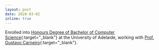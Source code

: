 ```yaml
---
layout: post
date: 2020-03-02
inline: true
---
```


Enrolled into [Honours Degree of Bachelor of Computer Science](https://www.adelaide.edu.au/degree-finder/hcomp_hbcompsc.html){:target="\_blank"} at the University of Adelaide, working with [Prof. Gustavo Carneiro](https://scholar.google.com/citations?user=E0TtOWAAAAAJ){:target="\_blank"}.
